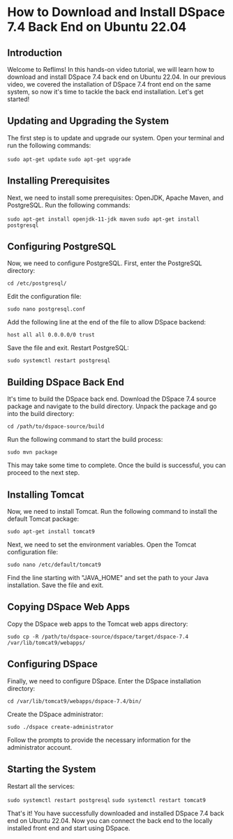 How to Download and Install DSpace 7.4 Back End on Ubuntu 22.04
===============================================================

Introduction
------------

Welcome to Reflims! In this hands-on video tutorial, we will learn how to download and install DSpace 7.4 back end on Ubuntu 22.04. In our previous video, we covered the installation of DSpace 7.4 front end on the same system, so now it's time to tackle the back end installation. Let's get started!

Updating and Upgrading the System
---------------------------------

The first step is to update and upgrade our system. Open your terminal and run the following commands:

`sudo apt-get update` `sudo apt-get upgrade`

Installing Prerequisites
------------------------

Next, we need to install some prerequisites: OpenJDK, Apache Maven, and PostgreSQL. Run the following commands:

`sudo apt-get install openjdk-11-jdk maven` `sudo apt-get install postgresql`

Configuring PostgreSQL
----------------------

Now, we need to configure PostgreSQL. First, enter the PostgreSQL directory:

`cd /etc/postgresql/`

Edit the configuration file:

`sudo nano postgresql.conf`

Add the following line at the end of the file to allow DSpace backend:

`host all all 0.0.0.0/0 trust`

Save the file and exit. Restart PostgreSQL:

`sudo systemctl restart postgresql`

Building DSpace Back End
------------------------

It's time to build the DSpace back end. Download the DSpace 7.4 source package and navigate to the build directory. Unpack the package and go into the build directory:

`cd /path/to/dspace-source/build`

Run the following command to start the build process:

`sudo mvn package`

This may take some time to complete. Once the build is successful, you can proceed to the next step.

Installing Tomcat
-----------------

Now, we need to install Tomcat. Run the following command to install the default Tomcat package:

`sudo apt-get install tomcat9`

Next, we need to set the environment variables. Open the Tomcat configuration file:

`sudo nano /etc/default/tomcat9`

Find the line starting with "JAVA\_HOME" and set the path to your Java installation. Save the file and exit.

Copying DSpace Web Apps
-----------------------

Copy the DSpace web apps to the Tomcat web apps directory:

`sudo cp -R /path/to/dspace-source/dspace/target/dspace-7.4 /var/lib/tomcat9/webapps/`

Configuring DSpace
------------------

Finally, we need to configure DSpace. Enter the DSpace installation directory:

`cd /var/lib/tomcat9/webapps/dspace-7.4/bin/`

Create the DSpace administrator:

`sudo ./dspace create-administrator`

Follow the prompts to provide the necessary information for the administrator account.

Starting the System
-------------------

Restart all the services:

`sudo systemctl restart postgresql` `sudo systemctl restart tomcat9`

That's it! You have successfully downloaded and installed DSpace 7.4 back end on Ubuntu 22.04. Now you can connect the back end to the locally installed front end and start using DSpace.

